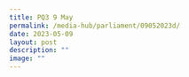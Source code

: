 ```yaml
---
title: PQ3 9 May
permalink: /media-hub/parliament/09052023d/
date: 2023-05-09
layout: post
description: ""
image: ""
---
```

